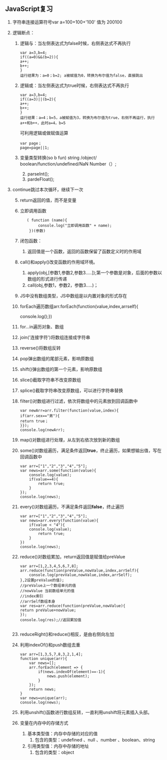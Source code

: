 ## JavaScript复习

1. 字符串连接运算符号var a=100+100+'100'  值为 200100

2. 逻辑断点：

   1. 逻辑与：当左侧表达式为false时候，右侧表达式不再执行

      ```
      var a=3,b=4;
      if((a=0)&&(b=2)){
      a++;
      b++;
      }
      运行结果为：a=0；b=2; a被赋值为0，转换为布尔值为false，直接跳出
      ```

      

   2. 逻辑或：当左侧表达式为true时候，右侧表达式不再执行

      ```
      var a=3,b=4;
      if((a=3)||(b=2){
      a++;
      b++;
      }
      运行结果：a=4；b=5，a被赋值为3，转换为布尔值为true，右侧不再运行，执行a++和b++，此时a=4，b=5
      ```

      可利用逻辑或做赋值运算

      ```
      var page；
      page=page||1;
      ```

   3. 变量类型转换(so b fun)    string /object/ boolean/function/undefined/NaN Number（）;

      2. parseInt();
      3. pardeFloat();
   
4. continue跳过本次循环，继续下一次
   
   5. return返回的值，而不是变量
   
   6. 立即调用函数
   
      ```
         ( function (name){
              console.log("立即调用函数" + name);
          })(参数)
      ```
   
   7. 闭包函数：
   
      1. 返回值是一个函数，返回的函数保留了函数定义时的作用域
   
   8. call()和apply()改变函数的作用域环境。 
   
      1. apply(obj,[参数1,参数2,参数3.....]);第一个参数是对象，后面的参数以数组的形式进行传递
      2. call(obj,参数1，参数2，参数3.....)；
   
   9. JS中没有数组类型，JS中数组是以内置对象的形式存在
   
   10. forEach遍历数组arr.forEach(function(value,index,arrself){
   
       console.log();})
   
   11. for...in遍历对象、数组
   
   12. join('连接字符')将数组连接成字符串
   
   13. reverse()将数组反转
   
   14. pop弹出数组的尾部元素，影响原数组
   
   15. shift()弹出数组的第一个元素，影响原数组
   
   16. slice()截取字符串不改变原数组
   
   17. splice()截取字符串改变原数组，可以进行字符串替换
   
   18. filter()对数组进行过滤，依次将数组中的元素放到回调函数中
   
       ```
       var newArr=arr.filter(function(value,index){
       if(arr.sex=="男"){
       return true；
       }});
       console.log(newArr);
       ```
   
   19. map()对数组进行处理，从左到右依次放到新的数组
   
   20. some()对数组遍历，满足条件返回**true**，终止遍历，如果想输出值，写在回调函数中
   
       ```
       var arr=["1","2","3","4","5"];
       var news=arr.some(function(value){
           console.log(value);
           if(value==4){
               return true;
           }
       });
       console.log(news);
       ```
   
   21. every()对数组遍历，不满足条件返回**false**，终止遍历
   
       ```
       var arr=["1","2","3","4","5"];
       var news=arr.every(function(value){
           if(value < "4"){
           console.log(value);
               return true;
           }
       })
       console.log(news);
       ```
   
   22. reduce()对数组累加，return返回值是赋值给preValue
   
       ```
       var arr=[1,2,3,4,5,6,7,8];
       arr.reduce(function(preValue,nowValue,index,arrSelf){
           console.log(prevValue,nowValue,index,arrSelf);
       },2设置preValue的值);
       //preValue上一个数组单元的值
       //nowValue 当前数组单元的值
       //index索引
       //arrSelf数组本身
       var res=arr.reduce(function(preValue,nowValue){
       return preValue+nowValue;
       });
       console.log(res);//返回累加值	
       
       
       ```
   
   23. reduceRight()和reduce()相反，是由右侧向左加
   
   24. 利用indexOf()和push数组去重
   
       ```
       var arr=[1,3,5,7,8,3,2,1,4];
       function unique(arr){
           var news=[];
           arr.forEach(element => {
               if(news.indexOf(element)==-1){
                   news.push(element);
               }
           });
           return news;
       }
       var news=unique(arr);
       console.log(news);
       ```
   
   25. 利用unshift()函数进行数组反转，一直利用unshift将元素插入头部。
   
   26. 变量在内存中的存储方式
   
       1. 基本类型值：内存中存储的对应的值
          1. 包含的类型：undefined 、null 、number 、boolean、string
       2. 引用类型值：内存中存储的地址
          1. 包含的类型：object
   
   